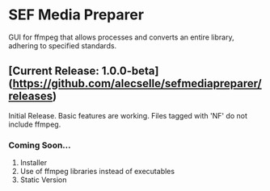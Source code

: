 # SEF Media Preparer
GUI for ffmpeg that allows processes and converts an entire library, adhering to specified standards.

## [Current Release: 1.0.0-beta] (https://github.com/alecselle/sefmediapreparer/releases)
Initial Release. Basic features are working.
Files tagged with 'NF' do not include ffmpeg.

### Coming Soon...
1. Installer
2. Use of ffmpeg libraries instead of executables
3. Static Version
